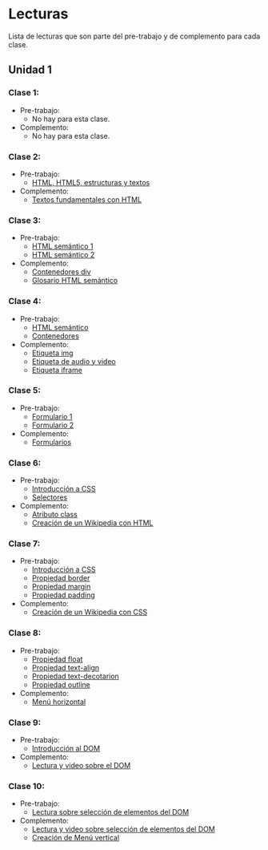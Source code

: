 # Lecturas
Lista de lecturas que son parte del pre-trabajo y de complemento para cada clase.
## Unidad 1
### Clase 1:
* Pre-trabajo:
  * No hay para esta clase.
* Complemento:
  * No hay para esta clase.


### Clase 2:
* Pre-trabajo:
  * [HTML, HTML5, estructuras y textos](https://curriculum.laboratoria.la/es/topics/html/02-html5/01-markup)
* Complemento:
  * [Textos fundamentales con HTML](https://developer.mozilla.org/en-US/docs/Learn/HTML/Introduction_to_HTML/HTML_text_fundamentals)

### Clase 3:
* Pre-trabajo:
  * [HTML semántico 1](https://curriculum.laboratoria.la/es/topics/html/02-html5/02-semantic-html)
  * [HTML semántico 2](https://developer.mozilla.org/es/docs/Learn/HTML/Introduction_to_HTML/Document_and_website_structure)
* Complemento:
  * [Contenedores div](https://developer.mozilla.org/en-US/docs/Web/HTML/Element/div)
  * [Glosario HTML semántico](https://developer.mozilla.org/en-US/docs/Glossary/Semantics#semantics_in_html)

### Clase 4:
* Pre-trabajo:
  * [HTML semántico](https://developer.mozilla.org/en-US/docs/Glossary/Semantics#semantics_in_html)
  * [Contenedores](https://developer.mozilla.org/en-US/docs/Web/HTML/Element/div)
* Complemento:
  * [Etiqueta img](https://developer.mozilla.org/es/docs/Web/HTML/Element/img)
  * [Etiqueta de audio y video](https://developer.mozilla.org/en-US/docs/Learn/HTML/Multimedia_and_embedding/Video_and_audio_content)
  * [Etiqueta iframe](https://developer.mozilla.org/es/docs/Web/HTML/Element/iframe)

### Clase 5:
* Pre-trabajo:
  * [Formulario 1](https://curriculum.laboratoria.la/es/topics/html/02-html5/03-forms)
  * [Formulario 2](https://developer.mozilla.org/es/docs/Web/HTML/Element/form)
* Complemento:
  * [Formularios](https://www.w3schools.com/html/html_forms.asp)

### Clase 6:
* Pre-trabajo:
  * [Introducción a CSS](https://curriculum.laboratoria.la/es/topics/css/01-css/01-intro-css)
  * [Selectores](https://developer.mozilla.org/es/docs/Web/CSS/CSS_Selectors)
* Complemento:
  * [Atributo class](https://developer.mozilla.org/es/docs/Web/HTML/Global_attributes/class)
  * [Creación de un Wikipedia con HTML](https://www.youtube.com/watch?v=9w5ITAr2hlQ)

### Clase 7:
* Pre-trabajo:
  * [Introducción a CSS](https://curriculum.laboratoria.la/es/topics/css/01-css/01-intro-css)
  * [Propiedad border](https://developer.mozilla.org/es/docs/Web/CSS/border)
  * [Propiedad margin](https://www.w3schools.com/css/css_margin.asp)
  * [Propiedad padding](https://www.w3schools.com/css/css_padding.asp)
* Complemento:
  * [Creación de un Wikipedia con CSS](https://www.youtube.com/watch?v=RBeCotNZUq4)

### Clase 8:
* Pre-trabajo:
  * [Propiedad float](https://www.w3schools.com/css/css_float.asp)
  * [Propiedad text-align](https://www.w3schools.com/cssref/pr_text_text-align.ASP)
  * [Propiedad text-decotarion](https://www.w3schools.com/cssref/pr_text_text-decoration.asp)
  * [Propiedad outline](https://www.w3schools.com/css/css_outline.asp)
* Complemento:
  * [Menú horizontal](https://www.youtube.com/watch?v=RSc3houasjA)

### Clase 9:
* Pre-trabajo:
  * [Introducción al DOM](https://developer.mozilla.org/es/docs/Web/API/Document_Object_Model/Introduction#.c2.bfqu.c3.a9_es_el_dom.3f)
* Complemento:
  * [Lectura y video sobre el DOM](https://curriculum.laboratoria.la/es/topics/browser/02-dom/01-dom)

### Clase 10:
* Pre-trabajo:
  * [Lectura sobre selección de elementos del DOM](https://curriculum.laboratoria.la/es/topics/browser/02-dom/03-1-dom-methods-selection)
* Complemento:
  * [Lectura y video sobre selección de elementos del DOM](https://curriculum.laboratoria.la/es/topics/browser/02-dom/03-1-dom-methods-selection)
  * [Creación de Menú vertical](https://www.youtube.com/watch?v=tk6DAx5Crn4)











